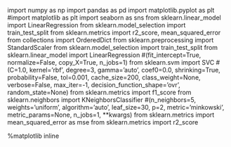 import numpy as np
import pandas as pd
import matplotlib.pyplot as plt
#import matplotlib as plt
import seaborn as sns
from sklearn.linear_model import LinearRegression
from sklearn.model_selection import train_test_split
from sklearn.metrics import r2_score, mean_squared_error
from collections import OrderedDict
from sklearn.preprocessing import StandardScaler 
from sklearn.model_selection import train_test_split
from sklearn.linear_model import LinearRegression #(fit_intercept=True, normalize=False, copy_X=True, n_jobs=1)
from sklearn.svm import SVC #(C=1.0, kernel=’rbf’, degree=3, gamma=’auto’, coef0=0.0, shrinking=True, probability=False, tol=0.001, cache_size=200, class_weight=None, verbose=False, max_iter=-1, decision_function_shape=’ovr’, random_state=None)
from sklearn.metrics import f1_score
from sklearn.neighbors import KNeighborsClassifier #(n_neighbors=5, weights=’uniform’, algorithm=’auto’, leaf_size=30, p=2, metric=’minkowski’, metric_params=None, n_jobs=1, **kwargs)
from sklearn.metrics import mean_squared_error as mse
from sklearn.metrics import r2_score

%matplotlib inline

